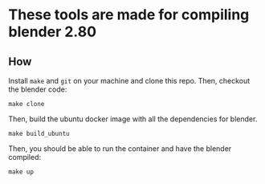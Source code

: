 # These tools are made for compiling blender 2.80

## How

Install `make` and `git` on your machine and clone this repo.
Then, checkout the blender code:
```
make clone
```

Then, build the ubuntu docker image with all the dependencies for blender.
```
make build_ubuntu
```

Then, you should be able to run the container and have the blender compiled:
```
make up
```

